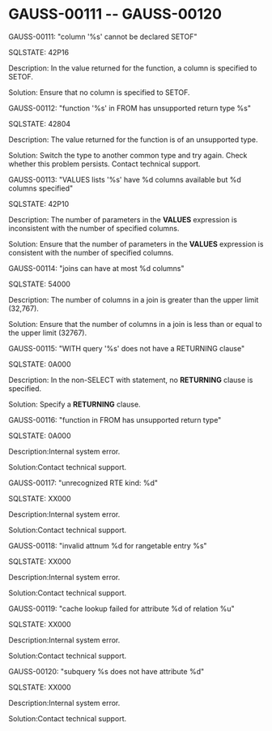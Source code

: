 # GAUSS-00111 -- GAUSS-00120<a name="EN-US_TOPIC_0302073163"></a>

GAUSS-00111: "column '%s' cannot be declared SETOF"

SQLSTATE: 42P16

Description: In the value returned for the function, a column is specified to SETOF.

Solution: Ensure that no column is specified to SETOF.

GAUSS-00112: "function '%s' in FROM has unsupported return type %s"

SQLSTATE: 42804

Description: The value returned for the function is of an unsupported type.

Solution: Switch the type to another common type and try again. Check whether this problem persists. Contact technical support.

GAUSS-00113: "VALUES lists '%s' have %d columns available but %d columns specified"

SQLSTATE: 42P10

Description: The number of parameters in the  **VALUES**  expression is inconsistent with the number of specified columns.

Solution: Ensure that the number of parameters in the  **VALUES**  expression is consistent with the number of specified columns.

GAUSS-00114: "joins can have at most %d columns"

SQLSTATE: 54000

Description: The number of columns in a join is greater than the upper limit \(32,767\).

Solution: Ensure that the number of columns in a join is less than or equal to the upper limit \(32767\).

GAUSS-00115: "WITH query '%s' does not have a RETURNING clause"

SQLSTATE: 0A000

Description: In the non-SELECT with statement, no  **RETURNING**  clause is specified.

Solution: Specify a  **RETURNING**  clause.

GAUSS-00116: "function in FROM has unsupported return type"

SQLSTATE: 0A000

Description:Internal system error.

Solution:Contact technical support.

GAUSS-00117: "unrecognized RTE kind: %d"

SQLSTATE: XX000

Description:Internal system error.

Solution:Contact technical support.

GAUSS-00118: "invalid attnum %d for rangetable entry %s"

SQLSTATE: XX000

Description:Internal system error.

Solution:Contact technical support.

GAUSS-00119: "cache lookup failed for attribute %d of relation %u"

SQLSTATE: XX000

Description:Internal system error.

Solution:Contact technical support.

GAUSS-00120: "subquery %s does not have attribute %d"

SQLSTATE: XX000

Description:Internal system error.

Solution:Contact technical support.

